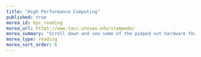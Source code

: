 ```yaml
---
title: "High Performance Computing"
published: true
morea_id: hpc_reading
morea_url: https://www.tacc.utexas.edu/stampede/
morea_summary: "Scroll down and see some of the pimped out hardware that is just waiting for your code"
morea_type: reading
morea_sort_order: 6
---
```

